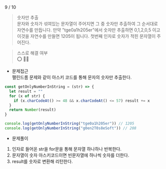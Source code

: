 9 / 10

> 숫자만 추출 <br />
> 문자와 숫자가 섞여있는 문자열이 주어지면 그 중 숫자만 추출하여 그 순서대로 자연수를 만듭니다. 만약 "tge0a1h205er"에서 숫자만 추출하면 0,1,2,0,5 이고 이것을 자연수를 만들면 1205이 됩니다. 첫번째 인자로 숫자가 적힌 문자열이 주어진다.

> 스스로 해결 여부 <br />
> ⭕️ 👏🏻

- 문제접근 <br />
  팰린드롬 문제와 같이 아스키 코드를 통해 문자의 숫자만 추출한다.

```javascript
const getOnlyNumberInString = (str) => {
  let result = ""
  for (x of str) {
    if (x.charCodeAt() >= 48 && x.charCodeAt() <= 57) result += x
  }
  return Number(result)
}

console.log(getOnlyNumberInString("tge0a1h205er")) // 1205
console.log(getOnlyNumberInString("g0en2T0s8eSoft")) // 208
```

- 문제풀이 <br />

1. 인자로 들어온 str을 for문을 통해 문자열 하나하나 반복한다.
2. 문자열이 숫자 아스키코드이면 빈문자열에 하나씩 숫자를 더한다.
3. result를 숫자로 변환해 리턴한다.
